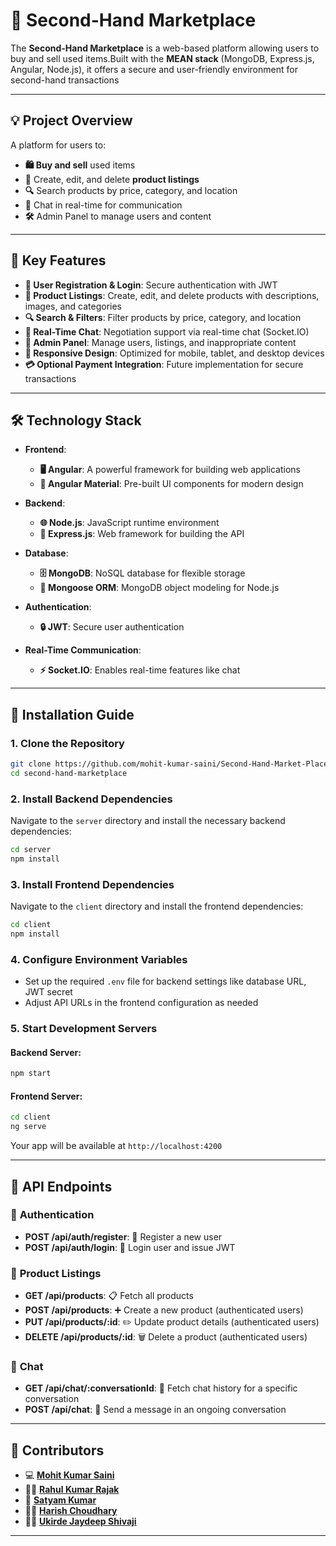# 🌟 **Second-Hand Marketplace**

The **Second-Hand Marketplace** is a web-based platform allowing users to buy and sell used items.Built with the **MEAN stack** (MongoDB, Express.js, Angular, Node.js), it offers a secure and user-friendly environment for second-hand transactions

---

## 💡 **Project Overview**

A platform for users to:
- **🛍️ Buy and sell** used items
- **📝** Create, edit, and delete **product listings**
- **🔍** Search products by price, category, and location
- **💬** Chat in real-time for communication
- **🛠️** Admin Panel to manage users and content

---

## 🔑 **Key Features**

- **📝 User Registration & Login**: Secure authentication with JWT
- **🛒 Product Listings**: Create, edit, and delete products with descriptions, images, and categories
- **🔍 Search & Filters**: Filter products by price, category, and location
- **💬 Real-Time Chat**: Negotiation support via real-time chat (Socket.IO)
- **🔧 Admin Panel**: Manage users, listings, and inappropriate content
- **📱 Responsive Design**: Optimized for mobile, tablet, and desktop devices
- **💳 Optional Payment Integration**: Future implementation for secure transactions

---

## 🛠️ **Technology Stack**

- **Frontend**:
  - **🖥️ Angular**: A powerful framework for building web applications
  - **🎨 Angular Material**: Pre-built UI components for modern design

- **Backend**:
  - **🌐 Node.js**: JavaScript runtime environment
  - **🔌 Express.js**: Web framework for building the API

- **Database**:
  - **🗄️ MongoDB**: NoSQL database for flexible storage
  - **🔗 Mongoose ORM**: MongoDB object modeling for Node.js

- **Authentication**:
  - **🔒 JWT**: Secure user authentication

- **Real-Time Communication**:
  - **⚡ Socket.IO**: Enables real-time features like chat

---

## 🚀 **Installation Guide**

### 1. Clone the Repository

```bash
git clone https://github.com/mohit-kumar-saini/Second-Hand-Market-Place.git
cd second-hand-marketplace
```

### 2. Install Backend Dependencies
Navigate to the `server` directory and install the necessary backend dependencies:

```bash
cd server
npm install
```

### 3. Install Frontend Dependencies
Navigate to the `client` directory and install the frontend dependencies:

```bash
cd client
npm install
```

### 4. Configure Environment Variables
- Set up the required `.env` file for backend settings like database URL, JWT secret
- Adjust API URLs in the frontend configuration as needed

### 5. Start Development Servers

#### Backend Server:

```bash
npm start
```

#### Frontend Server:

```bash
cd client
ng serve
```

Your app will be available at `http://localhost:4200`

---

## 🔧 **API Endpoints**

### 🔑 **Authentication**
- **POST /api/auth/register**: 🚀 Register a new user
- **POST /api/auth/login**: 🔑 Login user and issue JWT

### 🛒 **Product Listings**
- **GET /api/products**: 📋 Fetch all products
- **POST /api/products**: ➕ Create a new product (authenticated users)
- **PUT /api/products/:id**: ✏️ Update product details (authenticated users)
- **DELETE /api/products/:id**: 🗑️ Delete a product (authenticated users)

### 💬 **Chat**
- **GET /api/chat/:conversationId**: 📜 Fetch chat history for a specific conversation
- **POST /api/chat**: 💌 Send a message in an ongoing conversation

---

## 👥 **Contributors**
- 💻  [**Mohit Kumar Saini**](https://github.com/mohit-kumar-saini)
- 👨‍💻  [**Rahul Kumar Rajak**](https://github.com/rahul-kumar-rajak)
- 💼  [**Satyam Kumar**](https://github.com/Satyaamp)
- 🧑‍💻  [**Harish Choudhary**](https://github.com/harish-choudhary)
- 👨‍💻  [**Ukirde Jaydeep Shivaji**](https://github.com/ukirde-jaydeep-shivaji)

--- 


